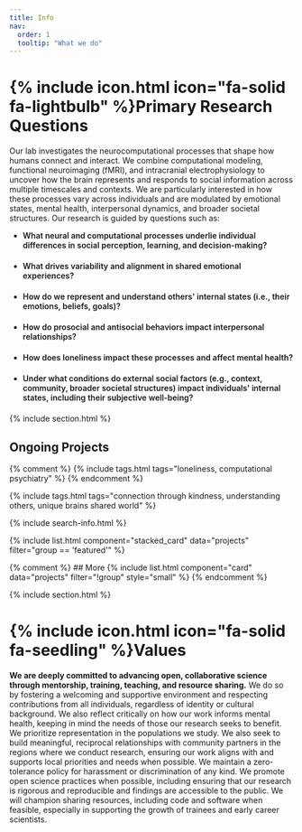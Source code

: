 ```yaml
---
title: Info
nav:
  order: 1
  tooltip: "What we do"
---
```


# {% include icon.html icon="fa-solid fa-lightbulb" %}Primary Research Questions

Our lab investigates the neurocomputational processes that shape how humans connect and interact. We combine computational modeling, functional neuroimaging (fMRI), and intracranial electrophysiology to uncover how the brain represents and responds to social information across multiple timescales and contexts. We are particularly interested in how these processes vary across individuals and are modulated by emotional states, mental health, interpersonal dynamics, and broader societal structures. Our research is guided by questions such as:
<ul>
<li style="margin-bottom: 20px; font-weight: 600">What neural and computational processes underlie individual differences in social perception, learning, and decision-making?</li>
<li style="margin-bottom: 20px; font-weight: 600">What drives variability and alignment in shared emotional experiences?</li>
<li style="margin-bottom: 20px; font-weight: 600">How do we represent and understand others' internal states (i.e., their emotions, beliefs, goals)?</li>
<li style="margin-bottom: 20px; font-weight: 600">How do prosocial and antisocial behaviors impact interpersonal relationships?</li>
<li style="margin-bottom: 20px; font-weight: 600">How does loneliness impact these processes and affect mental health?</li>
<li style="margin-bottom: 20px; font-weight: 600">Under what conditions do external social factors (e.g., context, community, broader societal structures) impact individuals' internal states, including their subjective well-being?</li>
</ul>
{% include section.html %}

## Ongoing Projects

{% comment %} {% include tags.html tags="loneliness, computational psychiatry" %} {% endcomment %}

{% include tags.html tags="connection through kindness, understanding others, unique brains shared world" %}

{% include search-info.html %}

{% include list.html component="stacked_card" data="projects" filter="group == 'featured'" %}

{% comment %} ## More
{% include list.html component="card" data="projects" filter="!group" style="small" %} 
{% endcomment %}

{% include section.html %}

# {% include icon.html icon="fa-solid fa-seedling" %}Values

<strong>We are deeply committed to advancing open, collaborative science through mentorship, training, teaching, and resource sharing.</strong> We do so by fostering a welcoming and supportive environment and respecting contributions from all individuals, regardless of identity or cultural background. We also reflect critically on how our work informs mental health, keeping in mind the needs of those our research seeks to benefit. We prioritize representation in the populations we study. We also seek to build meaningful, reciprocal relationships with community partners in the regions where we conduct research, ensuring our work aligns with and supports local priorities and needs when possible. We maintain a zero-tolerance policy for harassment or discrimination of any kind. We promote open science practices when possible, including ensuring that our research is rigorous and reproducible and findings are accessible to the public. We will champion sharing resources, including code and software when feasible, especially in supporting the growth of trainees and early career scientists.